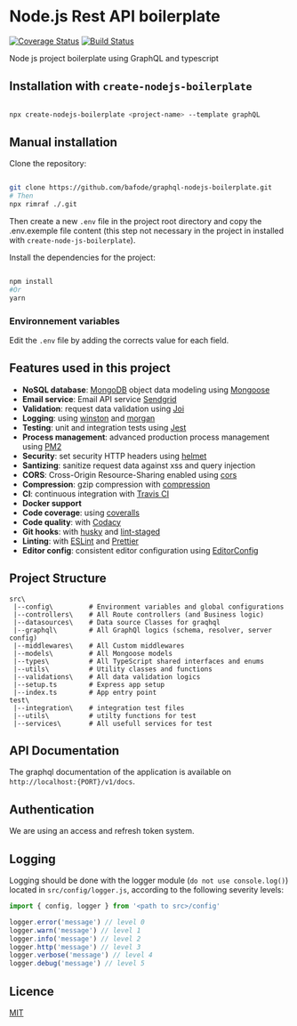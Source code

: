 # Node.js Rest API boilerplate

[![Coverage Status](https://coveralls.io/repos/github.com/bafode/graphql-nodejs-boilerplate.git/badge.svg?branch=main)](https://coveralls.io/github.com/bafode/graphql-nodejs-boilerplate.git?branch=main)
[![Build Status](https://app.travis-ci.com/bafode/graphql-nodejs-boilerplate.git.svg?branch=main)](https://app.travis-ci.com/bafode/graphql-nodejs-boilerplate.git)

Node js project boilerplate using GraphQL and typescript

## Installation with `create-nodejs-boilerplate`

```bash

npx create-nodejs-boilerplate <project-name> --template graphQL

```

## Manual installation

Clone the repository:

```bash

git clone https://github.com/bafode/graphql-nodejs-boilerplate.git
# Then
npx rimraf ./.git

```

Then create a new `.env` file in the project root directory and copy the .env.exemple file content (this step not necessary in the project in installed with `create-node-js-boilerplate`).

Install the dependencies for the project:

```bash

npm install
#Or
yarn

```

### Environnement variables

Edit the `.env` file by adding the corrects value for each field.

## Features used in this project

- **NoSQL database**: [MongoDB](https://www.mongodb.com) object data modeling using [Mongoose](https://mongoosejs.com)
- **Email service**: Email API service [Sendgrid](https://sendgrid.com)
- **Validation**: request data validation using [Joi](https://github.com/hapijs/joi)
- **Logging**: using [winston](https://github.com/winstonjs/winston) and [morgan](https://github.com/expressjs/morgan)
- **Testing**: unit and integration tests using [Jest](https://jestjs.io)
- **Process management**: advanced production process management using [PM2](https://pm2.keymetrics.io)
- **Security**: set security HTTP headers using [helmet](https://helmetjs.github.io)
- **Santizing**: sanitize request data against xss and query injection
- **CORS**: Cross-Origin Resource-Sharing enabled using [cors](https://github.com/expressjs/cors)
- **Compression**: gzip compression with [compression](https://github.com/expressjs/compression)
- **CI**: continuous integration with [Travis CI](https://travis-ci.org)
- **Docker support**
- **Code coverage**: using [coveralls](https://coveralls.io)
- **Code quality**: with [Codacy](https://www.codacy.com)
- **Git hooks**: with [husky](https://github.com/typicode/husky) and [lint-staged](https://github.com/okonet/lint-staged)
- **Linting**: with [ESLint](https://eslint.org) and [Prettier](https://prettier.io)
- **Editor config**: consistent editor configuration using [EditorConfig](https://editorconfig.org)

## Project Structure

```
src\
 |--config\         # Environment variables and global configurations
 |--controllers\    # All Route controllers (and Business logic)
 |--datasources\    # Data source Classes for graqhql
 |--graphql\        # All GraphQl logics (schema, resolver, server config)
 |--middlewares\    # All Custom middlewares
 |--models\         # All Mongoose models
 |--types\          # All TypeScript shared interfaces and enums
 |--utils\          # Utility classes and functions
 |--validations\    # All data validation logics
 |--setup.ts        # Express app setup
 |--index.ts        # App entry point
test\
 |--integration\    # integration test files
 |--utils\          # utilty functions for test
 |--services\       # All usefull services for test
```

## API Documentation

The graphql documentation of the application is available on `http://localhost:{PORT}/v1/docs`.

## Authentication

We are using an access and refresh token system.

## Logging

Logging should be done with the logger module (`do not use console.log()`) located in `src/config/logger.js`, according to the following severity levels:

```javascript
import { config, logger } from '<path to src>/config'

logger.error('message') // level 0
logger.warn('message') // level 1
logger.info('message') // level 2
logger.http('message') // level 3
logger.verbose('message') // level 4
logger.debug('message') // level 5
```

## Licence

[MIT](https://github.com/djibril6/graphql-nodejs-boilerplate/blob/main/LICENSE)
